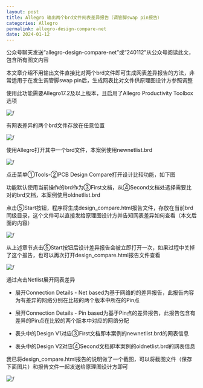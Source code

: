 ```yaml
---
layout: post
title: Allegro 输出两个brd文件网表差异报告（调管脚swap pin报告）
categories: Allegro
permalink: allegro-design-compare-net
date: 2024-01-12
---
```


公众号聊天发送“allegro-design-compare-net”或“240112”从公众号阅读此文，包含所有图文内容

本文章介绍不用输出文件直接比对两个brd文件即可生成网表差异报告的方法，非常适用于在发生调管脚swap pin后，生成网表比对文件供原理图设计方参照调整

使用此功能需要Allegro17.2及以上版本，且启用了Allegro Productivity Toolbox选项

![/](https://tiny-y.asia/images/blog/2024/compare2.png)

有网表差异的两个brd文件存放在任意位置

![/](https://tiny-y.asia/images/blog/2024/compare1.png)

使用Allegro打开其中一个brd文件，本案例使用newnetlist.brd

![/](https://tiny-y.asia/images/blog/2024/compare3.png)

点击菜单①Tools-②PCB Design Compare打开设计比较功能，如下图

功能默认使用当前操作的brd作为③First文档，从④Second文档处选择需要比对的brd文档，本案例使用oldnetlist.brd

点击⑤Start按钮，程序将生成design_compare.html报告文件，存放在当前brd同级目录，这个文件可以直接发给原理图设计方并告知网表差异如何查看（本文后面的内容）

![/](https://tiny-y.asia/images/blog/2024/compare4.png)

从上述章节点击⑤Start按钮后设计差异报告会被立即打开一次，如果过程中关掉了这个报告，也可以再次打开design_compare.html报告文件查看

![/](https://tiny-y.asia/images/blog/2024/compare5.png)

通过点击Netlist展开网表差异

* 展开Connection Details - Net based为基于网络的的差异报告，此报告内容为有差异的网络分别在比较的两个版本中所在的Pin点
* 展开Connection Details - Pin based为基于Pin点的差异报告，此报告包含有差异的Pin点在比较的两个版本中对应的网络分配

* 表头中的Design V1对应③First文档即本案例的newnetlist.brd的网表信息
* 表头中的Design V2对应④Second文档即本案例的oldnetlist.brd的网表信息

我已将design_compare.html报告的说明做了一个截图，可以将截图文件（保存下面图片）和报告文件一起发送给原理图设计方即可

![/](https://tiny-y.asia/images/blog/2024/compare.png)